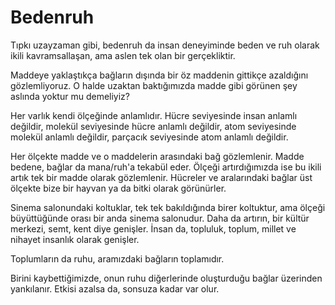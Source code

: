 # Bedenruh

Tıpkı uzayzaman gibi, bedenruh da insan deneyiminde beden ve ruh olarak ikili
kavramsallaşan, ama aslen tek olan bir gerçekliktir.

Maddeye yaklaştıkça bağların dışında bir öz maddenin gittikçe azaldığını
gözlemliyoruz. O halde uzaktan baktığımızda madde gibi görünen şey aslında
yoktur mu demeliyiz?

Her varlık kendi ölçeğinde anlamlıdır. Hücre seviyesinde insan anlamlı değildir,
molekül seviyesinde hücre anlamlı değildir, atom seviyesinde molekül anlamlı
değildir, parçacık seviyesinde atom anlamlı değildir.

Her ölçekte madde ve o maddelerin arasındaki bağ gözlemlenir. Madde bedene,
bağlar da mana/ruh'a tekabül eder. Ölçeği artırdığımızda ise bu ikili artık tek
bir madde olarak gözlemlenir. Hücreler ve aralarındaki bağlar üst ölçekte bize
bir hayvan ya da bitki olarak görünürler.

Sinema salonundaki koltuklar, tek tek bakıldığında birer koltuktur, ama ölçeği
büyüttüğünde orası bir anda sinema salonudur. Daha da artırın, bir kültür
merkezi, semt, kent diye genişler. İnsan da, topluluk, toplum, millet ve nihayet
insanlık olarak genişler.

Toplumların da ruhu, aramızdaki bağların toplamıdır.

Birini kaybettiğimizde, onun ruhu diğerlerinde oluşturduğu bağlar üzerinden
yankılanır. Etkisi azalsa da, sonsuza kadar var olur.
